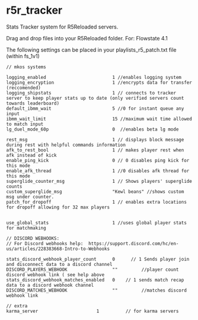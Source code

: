 # r5r_tracker
Stats Tracker system for R5Reloaded servers. 

Drag and drop files into your R5Reloaded folder. For: Flowstate 4.1


The following settings can be placed in your playlists_r5_patch.txt file (within fs_1v1)


	// mkos systems

	logging_enabled 						1 //enables logging system
	logging_encryption						1 //encrypts data for transfer (reccomended)
	logging_shipstats 						1 // connects to tracker server to keep player stats up to date (only verified servers count towards leaderboard)
	default_ibmm_wait						5 //0 for instant queue any input
	ibmm_wait_limit							15 //maximum wait time allowed to match input
	lg_duel_mode_60p						0  //enables beta lg mode
				
	rest_msg								1 // displays block message during rest with helpful commands information
	afk_to_rest_bool						1 // makes player rest when afk instead of kick
	enable_ping_kick						0 // 0 disables ping kick for this mode
	enable_afk_thread 						1 //0 disables afk thread for this mode
	superglide_counter_msg					1 // Shows players' superglide counts
	custom_superglide_msg					"Kewl beans" //shows custom msg under counter.
	patch_for_dropoff						1 // enables extra locations for dropoff allowing for 32 max players
		

	use_global_stats						1 //uses global player stats for matchmaking
		
	// DISCORD WEBHOOKS:
	// For Discord webhooks help:  https://support.discord.com/hc/en-us/articles/228383668-Intro-to-Webhooks
        
	stats_discord_webhook_player_count		0	   // 1 Sends player join and disconnect data to a discord channel
	DISCORD_PLAYERS_WEBHOOK					""         //player count discord webhook link ( see help above
	stats_discord_webhook_matches_enabled	0    // 1 sends match recap data to a discord webhook channel
	DISCORD_MATCHES_WEBHOOK					""         //matches discord webhook link

	// extra
	karma_server	                  1          // for karma servers
